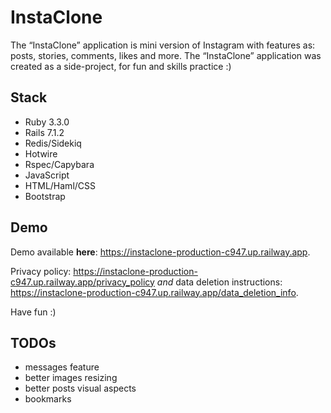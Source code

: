 # InstaClone

The “InstaClone” application is mini version of Instagram with features as: posts, stories, comments, likes and more.
The “InstaClone” application was created as a side-project, for fun and skills practice :)

## Stack

- Ruby 3.3.0
- Rails 7.1.2
- Redis/Sidekiq
- Hotwire
- Rspec/Capybara
- JavaScript
- HTML/Haml/CSS
- Bootstrap

## Demo
Demo available **here**: https://instaclone-production-c947.up.railway.app.

Privacy policy: https://instaclone-production-c947.up.railway.app/privacy_policy *and* data deletion instructions: https://instaclone-production-c947.up.railway.app/data_deletion_info.

Have fun :)

## TODOs
- messages feature
- better images resizing
- better posts visual aspects
- bookmarks
